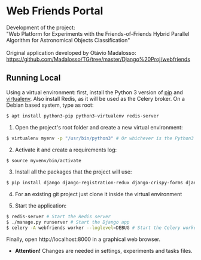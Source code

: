 # Web Friends Portal

Development of the project:\
"Web Platform for Experiments with the Friends-of-Friends Hybrid Parallel Algorithm for Astronomical Objects Classification"\
\
Original application developed by Otávio Madalosso: https://github.com/Madalosso/TG/tree/master/Django%20Proj/webfriends 

## Running Local

Using a virtual environment: first, install the Python 3 version of [pip](https://pypi.org/project/pip/) and [virtualenv](https://pypi.org/project/virtualenv/). Also install Redis, as it will be used as the Celery broker. On a Debian based system, type as root:

```bash 
$ apt install python3-pip python3-virtualenv redis-server
```

1. Open the project's root folder and create a new virtual environment: 

``` bash 
$ virtualenv myenv -p "/usr/bin/python3" # Or whichever is the Python3 binary
```

2. Activate it and create a requirements log: 

``` bash 
$ source myvenv/bin/activate
```

3. Install all the packages that the project will use:

``` bash 
$ pip install django django-registration-redux django-crispy-forms django-jsonview celery redis scikit-image requests
```
4. For an existing git project just clone it inside the virtual environment 

5. Start the application:

``` bash 
$ redis-server # Start the Redis server
$ ./manage.py runserver # Start the Django app
$ celery -A webfriends worker --loglevel=DEBUG # Start the Celery worker
```

Finally, open http://localhost:8000 in a graphical web browser.

- **Attention!** Changes are needed in settings, experiments and tasks files.
